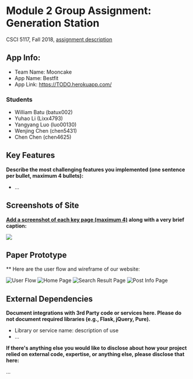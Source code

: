 # Module 2 Group Assignment: Generation Station

CSCI 5117, Fall 2018, [assignment description](https://docs.google.com/document/d/1HhB-96IZ-u5VlfBfdsy9-pkB59zzAapvW1MNsgvQq6M/edit)

## App Info:

* Team Name: Mooncake
* App Name: Bestfit
* App Link: <https://TODO.herokuapp.com/>

### Students

* William Batu (batux002)
* Yuhao Li (Lixx4793)
* Yangyang Luo (luo00130)
* Wenjing Chen (chen5431)
* Chen Chen (chen4625)


## Key Features

**Describe the most challenging features you implemented
(one sentence per bullet, maximum 4 bullets):**

* ...


## Screenshots of Site

**[Add a screenshot of each key page (maximum 4)](https://stackoverflow.com/questions/10189356/how-to-add-screenshot-to-readmes-in-github-repository)
along with a very brief caption:**

![](https://media.giphy.com/media/XIqCQx02E1U9W/giphy.gif)


## Paper Prototype

<!-- **[Add images/photos that show your paper prototype (maximum 4)](https://stackoverflow.com/questions/10189356/how-to-add-screenshot-to-readmes-in-github-repository) along with a very brief caption:**

![](https://media.giphy.com/media/3oEdv1EbS2Ss1NvrUc/giphy.gif) -->

** Here are the user flow and wireframe of our website:

![](/webDesign/1_userFlow.png?raw=true "User Flow")
![](/webDesign/2_homePage.png?raw=true "Home Page")
![](/webDesign/3_searchResult.png?raw=true "Search Result Page")
![](/webDesign/4_postInfoPage.png?raw=true "Post Info Page")




## External Dependencies

**Document integrations with 3rd Party code or services here.
Please do not document required libraries (e.g., Flask, jQuery, Pure).**

* Library or service name: description of use
* ...

**If there's anything else you would like to disclose about how your project
relied on external code, expertise, or anything else, please disclose that
here:**

...
